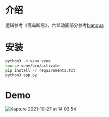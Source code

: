 # 介绍

逻辑参考《高岛断易》，六爻动画部分参考[biangua](https://github.com/Ovilia/biangua)

# 安装

```bash
python3 -m venv venv
source venv/bin/activate
pip install -r requirements.txt
python3 app.py
```


# Demo
![Kapture 2021-10-27 at 14 03 54](https://user-images.githubusercontent.com/12653147/139008918-905db18c-948e-4123-95ac-b55c3ebc1b21.gif)


